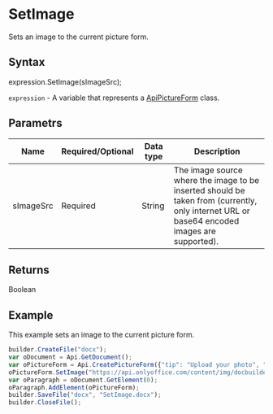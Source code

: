 # SetImage

Sets an image to the current picture form.

## Syntax

expression.SetImage(sImageSrc);

`expression` - A variable that represents a [ApiPictureForm](../ApiPictureForm.md) class.

## Parametrs

| **Name** | **Required/Optional** | **Data type** | **Description** |
| ------------- | ------------- | ------------- | ------------- |
| sImageSrc | Required | String | The image source where the image to be inserted should be taken from (currently, only internet URL or base64 encoded images are supported). |

## Returns

Boolean

## Example

This example sets an image to the current picture form.

```javascript
builder.CreateFile("docx");
var oDocument = Api.GetDocument();
var oPictureForm = Api.CreatePictureForm({"tip": "Upload your photo", "required": true, "placeholder": "Photo", "scaleFlag": "tooBig", "lockAspectRatio": true, "respectBorders": false, "shiftX": 50, "shiftY": 50});
oPictureForm.SetImage("https://api.onlyoffice.com/content/img/docbuilder/examples/user-profile.png");
var oParagraph = oDocument.GetElement(0);
oParagraph.AddElement(oPictureForm);
builder.SaveFile("docx", "SetImage.docx");
builder.CloseFile();
```